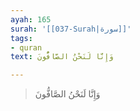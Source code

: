 ```yaml
---
ayah: 165
surah: '[[037-Surah|سورة]]'
tags:
- quran
text: وَإِنَّا لَنَحْنُ الصَّافُّونَ

---
```

> وَإِنَّا لَنَحْنُ الصَّافُّونَ
